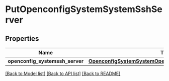 # PutOpenconfigSystemSystemSshServer

## Properties
Name | Type | Description | Notes
------------ | ------------- | ------------- | -------------
**openconfig_systemssh_server** | [**OpenconfigSystemSystemOpenconfigsystemsystemSshserver**](OpenconfigSystemSystemOpenconfigsystemsystemSshserver.md) |  | [optional] 

[[Back to Model list]](../README.md#documentation-for-models) [[Back to API list]](../README.md#documentation-for-api-endpoints) [[Back to README]](../README.md)



